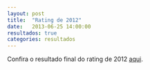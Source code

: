 ```yaml
---
layout: post
title:  "Rating de 2012"
date:   2013-06-25 14:00:00
resultados: true
categories: resultados
---
```


Confira o resultado final do rating de 2012 [aqui]({{site.baseurl}}/arquivo/ratingfmtm2012.pdf "Rating de 2012").